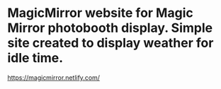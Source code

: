 # MagicMirror website for Magic Mirror photobooth display. Simple site created to display weather for idle time.

https://magicmirror.netlify.com/
